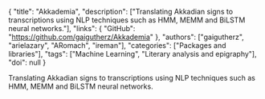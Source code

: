 {
  "title": "Akkademia",
  "description": ["Translating Akkadian signs to transcriptions using NLP techniques such as HMM, MEMM and BiLSTM neural networks."],
  "links": {
    "GitHub": "https://github.com/gaigutherz/Akkademia"
  },
  "authors": ["gaigutherz", "arielazary", "ARomach", "ireman"],
  "categories": ["Packages and libraries"],
  "tags": ["Machine Learning", "Literary analysis and epigraphy"],
  "doi": null
}

<!-- Generated by csv2md.R – do not edit by hand -->

Translating Akkadian signs to transcriptions using NLP techniques such as HMM, MEMM and BiLSTM neural networks.